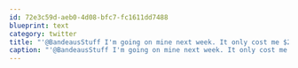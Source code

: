 ```yaml
---
id: 72e3c59d-aeb0-4d08-bfc7-fc1611dd7488
blueprint: text
category: twitter
title: "'@BandeausStuff I'm going on mine next week. It only cost me $20,000 in taxes and fees so I think it was a pretty good deal."
caption: "'@BandeausStuff I'm going on mine next week. It only cost me $20,000 in taxes and fees so I think it was a pretty good deal."
---
```

